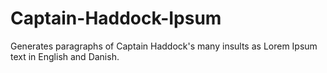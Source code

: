 # Captain-Haddock-Ipsum
Generates paragraphs of Captain Haddock's many insults as Lorem Ipsum text in English and Danish.

